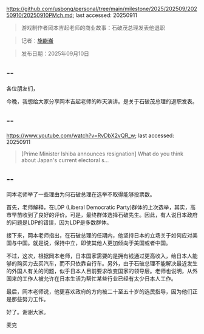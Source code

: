 https://github.com/usbong/personal/tree/main/milestone/2025/202509/20250910/20250910PMch.md; last accessed: 20250911

> 游戏制作者岡本吉起老师的商业故事：石破茂总理发表他退职
 
> 记者：[施能崙](https://www.linkedin.com/in/michaelsyson/)

> 发布日期：2025年09月10日

## --

各位朋友们，

今晚，我想给大家分享岡本吉起老师的昨天演讲。是关于石破茂总理的退职发表。

## --

https://www.youtube.com/watch?v=RvDbX2vQR_w; last accessed: 20250911

> [Prime Minister Ishiba announces resignation] What do you think about Japan's current electoral s...

## --

岡本老师举了一些理由为何石破总理在选举不取得能够投票数。

首先，老师解释，在LDP (Liberal Democratic Party)群体的上次选举，其实，高市早苗收到了良好的评价。可是，最终群体选择石破先生。因此，有人说日本政府的问题是LDP的错误，因为LDP是多数群体。

接下来，岡本老师指出，在石破总理的任期内，他坚持日本的立场关于如何应对美国与中国。就是说，保持中立，即使其他人更加倾向于美国或者中国。

不过，这次，根据岡本老师，日本国家需要的是拥有钱通过更高收入，给日本人能够的购买力去买汽车，而不只依靠自行车。另外，由于石破总理不能解决最近发生的外国人有关的问题，似乎日本人目前要求改变国家的领导层。老师也说明，从外国来的工作人被允许在日本生活为帮忙某些行业已经有太少日本人工作。

最后，岡本老师说，他更喜欢政府的方向被二十至五十岁的选民指导，因为他们正是那些努力工作。

好了。谢谢大家。

麦克
